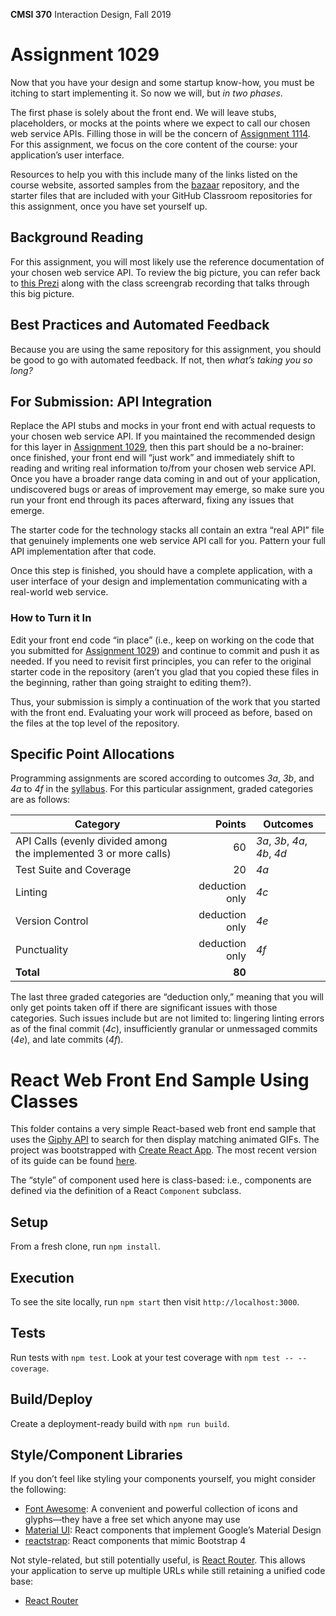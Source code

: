 **CMSI 370** Interaction Design, Fall 2019

# Assignment 1029

Now that you have your design and some startup know-how, you must be itching to start implementing it. So now we will, but _in two phases_.

The first phase is solely about the front end. We will leave stubs, placeholders, or mocks at the points where we expect to call our chosen web service APIs. Filling those in will be the concern of [Assignment 1114](#assignment-1114). For this assignment, we focus on the core content of the course: your application’s user interface.

Resources to help you with this include many of the links listed on the course website, assorted samples from the [bazaar](https://github.com/dondi/bazaar) repository, and the starter files that are included with your GitHub Classroom repositories for this assignment, once you have set yourself up.

## Background Reading
For this assignment, you will most likely use the reference documentation of your chosen web service API. To review the big picture, you can refer back to [this Prezi](https://prezi.com/nuggtz-wcyd1/modern-web-sites-annotated/) along with the class screengrab recording that talks through this big picture.

## Best Practices and Automated Feedback
Because you are using the same repository for this assignment, you should be good to go with automated feedback. If not, then _what’s taking you so long?_

## For Submission: API Integration
Replace the API stubs and mocks in your front end with actual requests to your chosen web service API. If you maintained the recommended design for this layer in [Assignment 1029](#assignment-1029), then this part should be a no-brainer: once finished, your front end will “just work” and immediately shift to reading and writing real information to/from your chosen web service API. Once you have a broader range data coming in and out of your application, undiscovered bugs or areas of improvement may emerge, so make sure you run your front end through its paces afterward, fixing any issues that emerge.

The starter code for the technology stacks all contain an extra “real API” file that genuinely implements one web service API call for you. Pattern your full API implementation after that code.

Once this step is finished, you should have a complete application, with a user interface of your design and implementation communicating with a real-world web service.

### How to Turn it In
Edit your front end code “in place” (i.e., keep on working on the code that you submitted for [Assignment 1029](#assignment-1029)) and continue to commit and push it as needed. If you need to revisit first principles, you can refer to the original starter code in the repository (aren’t you glad that you copied these files in the beginning, rather than going straight to editing them?).

Thus, your submission is simply a continuation of the work that you started with the front end. Evaluating your work will proceed as before, based on the files at the top level of the repository.

## Specific Point Allocations
Programming assignments are scored according to outcomes _3a_, _3b_, and _4a_ to _4f_ in the [syllabus](http://dondi.lmu.build/fall2019/cmsi370/cmsi370-fall2019-syllabus.pdf). For this particular assignment, graded categories are as follows:

| Category | Points | Outcomes |
| -------- | -----: | -------- |
| API Calls (evenly divided among the implemented 3 or more calls)  | 60 | _3a_, _3b_, _4a_, _4b_, _4d_ |
| Test Suite and Coverage | 20 | _4a_ |
| Linting | deduction only | _4c_ |
| Version Control | deduction only | _4e_ |
| Punctuality | deduction only | _4f_ |
| **Total** | **80** |

The last three graded categories are “deduction only,” meaning that you will only get points taken off if there are significant issues with those categories. Such issues include but are not limited to: lingering linting errors as of the final commit (_4c_), insufficiently granular or unmessaged commits (_4e_), and late commits (_4f_).

# React Web Front End Sample Using Classes

This folder contains a very simple React-based web front end sample that uses the [Giphy API](https://api.giphy.com) to search for then display matching animated GIFs. The project was bootstrapped with [Create React App](https://github.com/facebook/create-react-app). The most recent version of its guide can be found [here](https://github.com/facebookincubator/create-react-app/blob/master/packages/react-scripts/template/README.md).

The “style” of component used here is class-based: i.e., components are defined via the definition of a React `Component` subclass.

## Setup

From a fresh clone, run `npm install`.

## Execution

To see the site locally, run `npm start` then visit `http://localhost:3000`.

## Tests

Run tests with `npm test`. Look at your test coverage with `npm test -- --coverage`.

## Build/Deploy

Create a deployment-ready build with `npm run build`.

## Style/Component Libraries

If you don’t feel like styling your components yourself, you might consider the following:
- [Font Awesome](https://fontawesome.com): A convenient and powerful collection of icons and glyphs—they have a free set which anyone may use
- [Material UI](https://material-ui.com/): React components that implement Google’s Material Design
- [reactstrap](https://reactstrap.github.io/): React components that mimic Bootstrap 4

Not style-related, but still potentially useful, is [React Router](https://reacttraining.com/react-router/). This allows your application to serve up multiple URLs while still retaining a unified code base:
- [React Router](https://reacttraining.com/react-router/)
